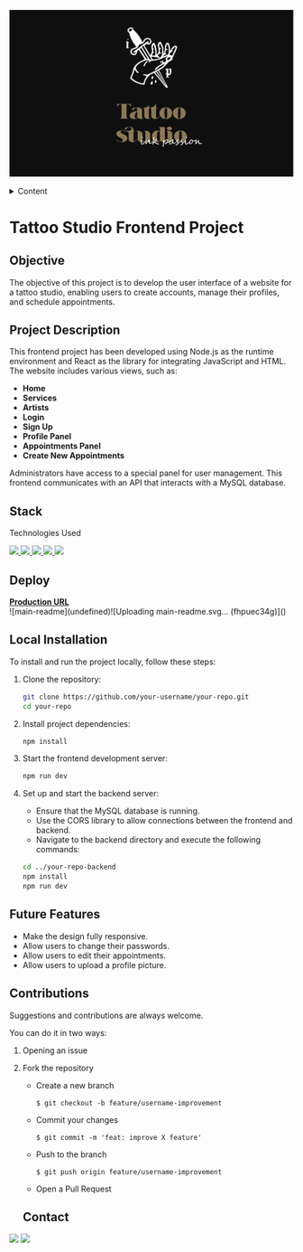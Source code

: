 !['imagen-main-readme'](./images/main-readme.svg)

<details>
  <summary>Content</summary>
  <ol>
    <li><a href="#Objective">Objetive</a></li>
    <li><a href="#project-description">Project Description</a></li>
    <li><a href="#stack">Stack</a></li>
    <li><a href="#deploy">Deploy</a></li>
    <li><a href="#local-installation">Local Installation</a></li>
    <li><a href="#future-features">Future Features</a></li>
    <li><a href="#contributions">Contributions</a></li>
    <li><a href="#contact ">Contact</a></li>
  </ol>
</details>

# Tattoo Studio Frontend Project

## Objective

The objective of this project is to develop the user interface of a website for a tattoo studio, enabling users to create accounts, manage their profiles, and schedule appointments.

## Project Description

This frontend project has been developed using Node.js as the runtime environment and React as the library for integrating JavaScript and HTML. The website includes various views, such as:

- **Home**
- **Services**
- **Artists**
- **Login**
- **Sign Up**
- **Profile Panel**
- **Appointments Panel**
- **Create New Appointments**

Administrators have access to a special panel for user management. This frontend communicates with an API that interacts with a MySQL database.

## Stack 
Technologies Used
<div align="left">
<a href="https://www.reactjs.com/">
    <img src= "https://img.shields.io/badge/React-20232A?style=for-the-badge&logo=react&logoColor=61DAFB"/>
</a>
</a>
<a href="https://nodejs.org/es/">
    <img src= "https://img.shields.io/badge/node.js-026E00?style=for-the-badge&logo=node.js&logoColor=white"/>
</a>
<a href="https://developer.mozilla.org/es/docs/Web/JavaScript">
    <img src= "https://img.shields.io/badge/javascipt-EFD81D?style=for-the-badge&logo=javascript&logoColor=black"/>
</a>
<a href="https://www.github.com/">
    <img src= "https://img.shields.io/badge/github-24292F?style=for-the-badge&logo=github&logoColor=white"/>
</a>
<a href="https://git-scm.com/">
    <img src= "https://img.shields.io/badge/git-F54D27?style=for-the-badge&logo=git&logoColor=white"/>
</a>
 </div>

## Deploy 
<div align="left">
    <a href="https://tattoostudio.zeabur.app"><strong>Production URL </strong></a>
</div>![main-readme](undefined)![Uploading main-readme.svg… (fhpuec34g)]()

## Local Installation

To install and run the project locally, follow these steps:

1. Clone the repository:
    ```sh
    git clone https://github.com/your-username/your-repo.git
    cd your-repo
    ```

2. Install project dependencies:
    ```sh
    npm install
    ```

3. Start the frontend development server:
    ```sh
    npm run dev
    ```

4. Set up and start the backend server:
    - Ensure that the MySQL database is running.
    - Use the CORS library to allow connections between the frontend and backend.
    - Navigate to the backend directory and execute the following commands:
    ```sh
    cd ../your-repo-backend
    npm install
    npm run dev
    ```

## Future Features

- Make the design fully responsive.
- Allow users to change their passwords.
- Allow users to edit their appointments.
- Allow users to upload a profile picture.

## Contributions
Suggestions and contributions are always welcome.

You can do it in two ways:

1. Opening an issue
2. Fork the repository
    - Create a new branch
        ```
        $ git checkout -b feature/username-improvement
        ```
    - Commit your changes
        ```
        $ git commit -m 'feat: improve X feature'
        ```
    - Push to the branch
        ```
        $ git push origin feature/username-improvement
        ```
    - Open a Pull Request

    ## Contact 
<a href = "mailto:abrancho1908@gmail.com"><img src="https://img.shields.io/badge/Gmail-C6362C?style=for-the-badge&logo=gmail&logoColor=white" target="_blank"></a>
<a href="https://www.linkedin.com/in/abraham-escobar-angola-237a20224/" target="_blank"><img src="https://img.shields.io/badge/-LinkedIn-%230077B5?style=for-the-badge&logo=linkedin&logoColor=white" target="_blank"></a> 
</p>